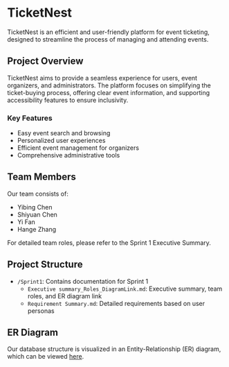 # TicketNest

TicketNest is an efficient and user-friendly platform for event ticketing, designed to streamline the process of managing and attending events.

## Project Overview

TicketNest aims to provide a seamless experience for users, event organizers, and administrators. The platform focuses on simplifying the ticket-buying process, offering clear event information, and supporting accessibility features to ensure inclusivity.

### Key Features

- Easy event search and browsing
- Personalized user experiences
- Efficient event management for organizers
- Comprehensive administrative tools

## Team Members

Our team consists of:

- Yibing Chen
- Shiyuan Chen
- Yi Fan
- Hange Zhang

For detailed team roles, please refer to the Sprint 1 Executive Summary.

## Project Structure

- `/Sprint1`: Contains documentation for Sprint 1
  - `Executive summary_Roles_DiagramLink.md`: Executive summary, team roles, and ER diagram link
  - `Requirement Summary.md`: Detailed requirements based on user personas

## ER Diagram

Our database structure is visualized in an Entity-Relationship (ER) diagram, which can be viewed [here](https://drawdb.vercel.app/editor?shareId=d40e0a8af419f39a92ca4fb3a95cb3d1).
